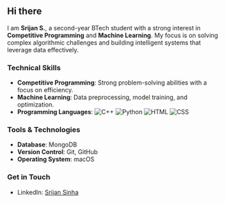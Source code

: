 ## Hi there

I am **Srijan S.**, a second-year BTech student with a strong interest in **Competitive Programming** and **Machine Learning**. My focus is on solving complex algorithmic challenges and building intelligent systems that leverage data effectively.

### Technical Skills
- **Competitive Programming**: Strong problem-solving abilities with a focus on efficiency.
- **Machine Learning**: Data preprocessing, model training, and optimization.
- **Programming Languages**: ![C++](https://img.shields.io/badge/C++-blue?style=for-the-badge&logo=c%2B%2B) ![Python](https://img.shields.io/badge/Python-yellow?style=for-the-badge&logo=python) ![HTML](https://img.shields.io/badge/HTML-orange?style=for-the-badge&logo=html5) ![CSS](https://img.shields.io/badge/CSS-blue?style=for-the-badge&logo=css3)

### Tools & Technologies
- **Database**: MongoDB
- **Version Control**: Git, GitHub
- **Operating System**: macOS

### Get in Touch
- LinkedIn: [Srijan Sinha](https://www.linkedin.com/in/srijan-sinha-6ab127290/)

